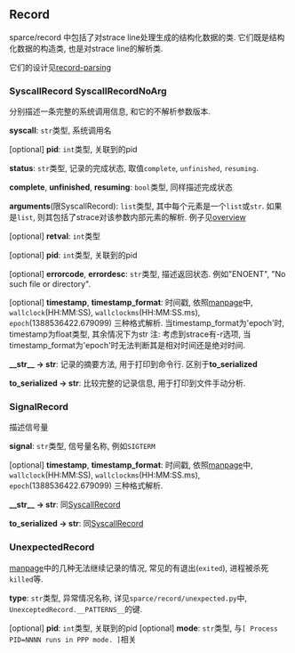 
## Record
sparce/record 中包括了对strace line处理生成的结构化数据的类. 它们既是结构化数据的构造类, 也是对strace line的解析类. 

它们的设计见[record-parsing](./design/record-parsing.md)

### SyscallRecord SyscallRecordNoArg

分别描述一条完整的系统调用信息, 和它的不解析参数版本.

**syscall**: `str`类型, 系统调用名

[optional] **pid**: `int`类型, 关联到的pid

**status**: `str`类型, 记录的完成状态, 取值`complete`, `unfinished`, `resuming`.

**complete**, **unfinished**, **resuming**: `bool`类型, 同样描述完成状态

**arguments**(限SyscallRecord): `list`类型, 其中每个元素是一个`list`或`str`. 如果是`list`, 则其包括了strace对该参数内部元素的解析. 例子见[overview](./overview.md#quick-start)

[optional] **retval**: `int`类型

[optional] **pid**: `int`类型, 关联到的pid

[optional] **errorcode**, **errordesc**: `str`类型, 描述返回状态.
例如"ENOENT", "No such file or directory". 

[optional] **timestamp**, **timestamp_format**: 时间戳, 依照[manpage](https://man7.org/linux/man-pages/man1/strace.1.html)中, `wallclock`(HH:MM:SS), `wallclockms`(HH:MM:SS.ms), `epoch`(1388536422.679099) 三种格式解析. 当timestamp_format为'epoch'时, timestamp为float类型, 其余情况下为str
注: 考虑到strace有-r选项, 当timestamp_format为'epoch'时无法判断其是相对时间还是绝对时间. 

**\_\_str\_\_ -> str**: 记录的摘要方法, 用于打印到命令行. 区别于**to_serialized**

**to_serialized -> str**: 比较完整的记录信息, 用于打印到文件手动分析.

### SignalRecord

描述信号量

**signal**: `str`类型, 信号量名称, 例如`SIGTERM`

[optional] **timestamp**, **timestamp_format**: 时间戳, 依照[manpage](https://man7.org/linux/man-pages/man1/strace.1.html)中, `wallclock`(HH:MM:SS), `wallclockms`(HH:MM:SS.ms), `epoch`(1388536422.679099) 三种格式解析.

**\_\_str\_\_ -> str**: 同[SyscallRecord](./record.md#syscallrecord-syscallrecordnoarg)

**to_serialized -> str**: 同[SyscallRecord](./record.md#syscallrecord-syscallrecordnoarg)

### UnexpectedRecord

[manpage](https://man7.org/linux/man-pages/man1/strace.1.html)中的几种无法继续记录的情况, 常见的有退出(`exited`), 进程被杀死`killed`等. 

**type**: `str`类型, 异常情况名称, 详见`sparce/record/unexpected.py`中, `UnexceptedRecord.__PATTERNS__`的键. 

[optional] **pid**: `int`类型, 关联到的pid
[optional] **mode**: `str`类型, 与`[ Process PID=NNNN runs in PPP mode. ]`相关
